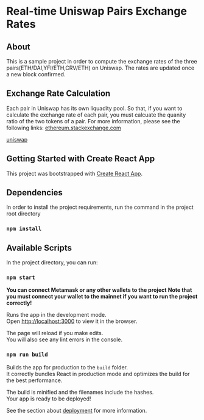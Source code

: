 # Real-time Uniswap Pairs Exchange Rates

## About

This is a sample project in order to compute the exchange rates of the three pairs(ETH/DAI,YFI/ETH,CRV/ETH) on Uniswap.
The rates are updated once a new block confirmed.

## Exchange Rate Calculation
Each pair in Uniswap has its own liquadity pool. 
So that, if you want to calculate the exchange rate of each pair, you must calcuate the quanity ratio of the two tokens of a pair.
For more information, please see the following links:
[ethereum.stackexchange.com](https://ethereum.stackexchange.com/questions/83701/how-to-infer-token-price-from-ethereum-blockchain-uniswap-data)

[uniswap](https://uniswap.org/faq/)


## Getting Started with Create React App

This project was bootstrapped with [Create React App](https://github.com/facebook/create-react-app).

## Dependencies

In order to install the project requirements, run the command in the project root directory

### `npm install`

## Available Scripts

In the project directory, you can run:

### `npm start`

**You can connect Metamask or any other wallets to the project** 
**Note that you must connect your wallet to the mainnet if you want to run the project correctly!**

Runs the app in the development mode.\
Open [http://localhost:3000](http://localhost:3000) to view it in the browser.

The page will reload if you make edits.\
You will also see any lint errors in the console.

### `npm run build`

Builds the app for production to the `build` folder.\
It correctly bundles React in production mode and optimizes the build for the best performance.

The build is minified and the filenames include the hashes.\
Your app is ready to be deployed!

See the section about [deployment](https://facebook.github.io/create-react-app/docs/deployment) for more information.



